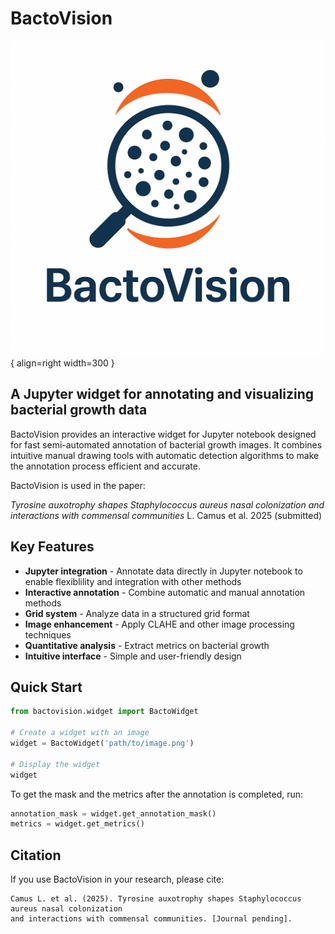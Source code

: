 # BactoVision

![BactoVision](images/bactovision-logo.png){ align=right width=300 }

## A Jupyter widget for annotating and visualizing bacterial growth data

BactoVision provides an interactive widget for Jupyter notebook designed for fast semi-automated annotation of bacterial growth images. It combines intuitive manual drawing tools with automatic detection algorithms to make the annotation process efficient and accurate.

BactoVision is used in the paper:

_Tyrosine auxotrophy shapes Staphylococcus aureus nasal colonization and interactions with commensal communities_ L. Camus et al. 2025 (submitted)

## Key Features

- **Jupyter integration** - Annotate data directly in Jupyter notebook to enable flexiblility and integration with other methods
- **Interactive annotation** - Combine automatic and manual annotation methods
- **Grid system** - Analyze data in a structured grid format
- **Image enhancement** - Apply CLAHE and other image processing techniques
- **Quantitative analysis** - Extract metrics on bacterial growth
- **Intuitive interface** - Simple and user-friendly design

## Quick Start

```python
from bactovision.widget import BactoWidget

# Create a widget with an image
widget = BactoWidget('path/to/image.png')

# Display the widget
widget
```

To get the mask and the metrics after the annotation is completed, run:

```python
annotation_mask = widget.get_annotation_mask()
metrics = widget.get_metrics()
```

## Citation

If you use BactoVision in your research, please cite:

```
Camus L. et al. (2025). Tyrosine auxotrophy shapes Staphylococcus aureus nasal colonization
and interactions with commensal communities. [Journal pending].
```
